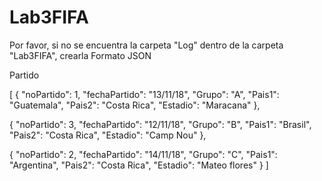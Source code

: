 
# Lab3FIFA

Por favor, si no se encuentra la carpeta "Log" dentro de la carpeta "Lab3FIFA", crearla
Formato JSON

Partido

[
  {
    "noPartido": 1,
    "fechaPartido": "13/11/18",
    "Grupo": "A",
    "Pais1": "Guatemala",
    "Pais2": "Costa Rica",
    "Estadio": "Maracana"
  },
  
  {
    "noPartido": 3,
    "fechaPartido": "12/11/18",
    "Grupo": "B",
    "Pais1": "Brasil",
    "Pais2": "Costa Rica",
    "Estadio": "Camp Nou"
  },
  
  {
    "noPartido": 2,
    "fechaPartido": "14/11/18",
    "Grupo": "C",
    "Pais1": "Argentina",
    "Pais2": "Costa Rica",
    "Estadio": "Mateo flores"
  }
]
